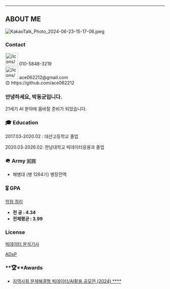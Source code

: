 ---

## ABOUT ME

![KakaoTalk_Photo_2024-06-23-15-17-06.jpeg](https://prod-files-secure.s3.us-west-2.amazonaws.com/65a29883-aea9-4c65-88c5-17d0ff36aaf9/bab78c0f-fef0-46b6-b140-40ed7599c674/KakaoTalk_Photo_2024-06-23-15-17-06.jpeg)

### Contact

<aside>
<img src="/icons/phone-call_gray.svg" alt="/icons/phone-call_gray.svg" width="40px" /> 010-5848-3219

</aside>

<aside>
<img src="/icons/username_gray.svg" alt="/icons/username_gray.svg" width="40px" /> ace062212@gmail.com

</aside>

<aside>
😊 https://github.com/ace062212

</aside>

### 안녕하세요, 박동균입니다.

21세기 AI 분야에 몸바칠 준비가 되었습니다.

### **🎓** Education

2017.03-2020.02 :  대산고등학교 졸업

2020.03-2026.02:  한남대학교 빅데이터응용과 졸업

### **🪖 Army** 🇰🇷

- 해병대 (병 1264기) 병장전역

### **🎖️ GPA**

[학점 정리 ](https://www.notion.so/25c1b9f8f3ac80e4ad92c82c41a7877c?pvs=21)

- **전      공   :        4.34**
- **전체평균  :        3.99**

### **License**

[빅데이터 분석기사](https://www.notion.so/25c1b9f8f3ac809daa0ce9589bff3cba?pvs=21)

[ADsP ](https://www.notion.so/ADsP-f92a9a33acf645e5bad2178272056452?pvs=21)

### **🏆**Awards

- [지역사회 문제해결형 빅데이터/AI활용 공모전 (2024) ****](https://www.notion.so/AI-2024-1d41b9f8f3ac80988dbfdf5c2956534a?pvs=21)
